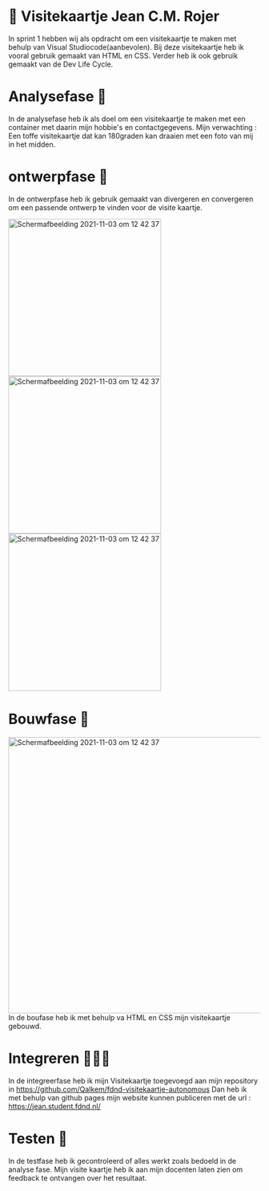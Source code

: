 # 🎫 Visitekaartje Jean C.M. Rojer

In sprint 1 hebben wij als opdracht om een visitekaartje te maken met behulp van Visual Studiocode(aanbevolen). 
Bij deze visitekaartje heb ik vooral gebruik gemaakt van HTML en CSS. 
Verder heb ik ook gebruik gemaakt van de Dev Life Cycle. 


# Analysefase 🔎

In de analysefase heb ik als doel om een visitekaartje te maken met een container met daarin mijn hobbie's en  contactgegevens.
Mijn verwachting : Een toffe visitekaartje  dat kan 180graden kan draaien met een foto van mij in het midden. 

# ontwerpfase 🎨

In de ontwerpfase heb ik  gebruik gemaakt van divergeren en convergeren om een passende ontwerp te vinden voor de visite kaartje. 

<img width="305"  height="314" alt="Schermafbeelding 2021-11-03 om 12 42 37" src="https://user-images.githubusercontent.com/76013244/140653080-df261b7c-afbf-4551-becf-d811a711adba.png">
<img width="305"  height="314" alt="Schermafbeelding 2021-11-03 om 12 42 37" src="https://user-images.githubusercontent.com/76013244/140653361-2b76b716-65ec-4033-bfe9-f64056ca5e19.jpg">
<img width="305"  height="314" alt="Schermafbeelding 2021-11-03 om 12 42 37" src="https://user-images.githubusercontent.com/76013244/140653516-af539a39-8f48-4326-9388-298ee9b6b643.jpg">
 
 # Bouwfase 👷
 
 <img width="728"  height="551" alt="Schermafbeelding 2021-11-03 om 12 42 37" src="https://user-images.githubusercontent.com/76013244/140653625-159efd59-a20e-4ea7-83a5-417de78ce861.png">  In de boufase heb ik met behulp va HTML en CSS mijn visitekaartje gebouwd.
 

 
 
 # Integreren 👨🏻‍💻
 
 In de integreerfase  heb ik mijn Visitekaartje toegevoegd aan mijn repository in https://github.com/Qalkem/fdnd-visitekaartje-autonomous
 Dan heb ik met behulp van github pages mijn website kunnen publiceren met de url : https://jean.student.fdnd.nl/  
 
 # Testen 🚀
 
 In de testfase heb ik gecontroleerd of alles werkt zoals bedoeld in de analyse fase. Mijn visite kaartje heb ik aan mijn docenten laten zien om feedback te ontvangen over het resultaat.

